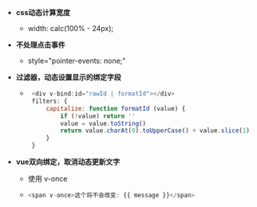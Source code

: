- ******css动态计算宽度******
    - width: calc(100% - 24px);
    
- ******不处理点击事件******
    - style="pointer-events: none;" 
    
- **过滤器，动态设置显示的绑定字段**
    -  ```js
        <div v-bind:id="rawId | formatId"></div>
        filters: {
            capitalize: function formatId (value) {
                if (!value) return ''
                value = value.toString()
                return value.charAt(0).toUpperCase() + value.slice(1)
            }
        }
        ```
       
- **vue双向绑定，取消动态更新文字**
  - 使用 v-once 
  - ```js
    <span v-once>这个将不会改变: {{ message }}</span>
    ```
  


